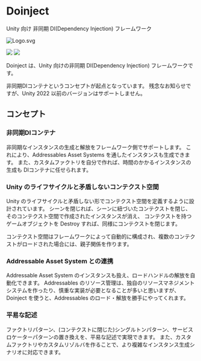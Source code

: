 # Doinject

Unity 向け 非同期 DI(Dependency Injection) フレームワーク

![Logo.svg](Logo.svg)

![](https://img.shields.io/badge/unity-2023.2%20or%20later-green?logo=unity)
![](https://img.shields.io/badge/license-MIT-blue)

Doinject は、Unity 向けの非同期 DI(Dependency Injection) フレームワークです。

非同期DIコンテナというコンセプトが起点となっています。
残念なお知らせですが、Unity 2022 以前のバージョンはサポートしません。

## コンセプト

### 非同期DIコンテナ

非同期なインスタンスの生成と解放をフレームワーク側でサポートします。
これにより、Addressables Asset Systems を通したインスタンスも生成できます。
また、カスタムファクトリを自分で作れば、時間のかかるインスタンスの生成も DIコンテナに任せられます。

### Unity のライフサイクルと矛盾しないコンテクスト空間

Unity のライフサイクルと矛盾しない形でコンテクスト空間を定義するように設計されています。
シーンを閉じれば、シーンに紐づいたコンテクストを閉じ、そのコンテクスト空間で作成されたインスタンスが消え、
コンテクストを持つゲームオブジェクトを Destroy すれば、同様にコンテクストを閉じます。

コンテクスト空間はフレームワークによって自動的に構成され、複数のコンテクストがロードされた場合には、親子関係を作ります。

### Addressable Asset System との連携

Addressable Asset System のインスタンスも扱え、ロードハンドルの解放を自動化できます。
Addressables のリソース管理は、独自のリソースマネジメントシステムを作ったり、慎重な実装が必要となることが多いと思いますが、
Doinject を使うと、Addressables のロード・解放を勝手にやってくれます。

### 平易な記述

ファクトリパターン、(コンテクストに閉じた)シングルトンパターン、サービスロケーターパターンの置き換えを、平易な記述で実現できます。
また、カスタムファクトリやカスタムリゾルバを作ることで、より複雑なインスタンス生成シナリオに対応できます。

